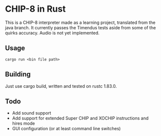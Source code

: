 # CHIP-8 in Rust

This is a CHIP-8 interpreter made as a learning project, translated from the java branch. It currently passes the Timendus tests aside from some of the quirks accuracy. Audio is not yet implemented.

## Usage
```
cargo run <bin file path>
```

## Building
Just use cargo build, written and tested on rustc 1.83.0.

## Todo
- Add sound support
- Add support for extended Super CHIP and XOCHIP instructions and hires mode
- GUI configuration (or at least command line switches)